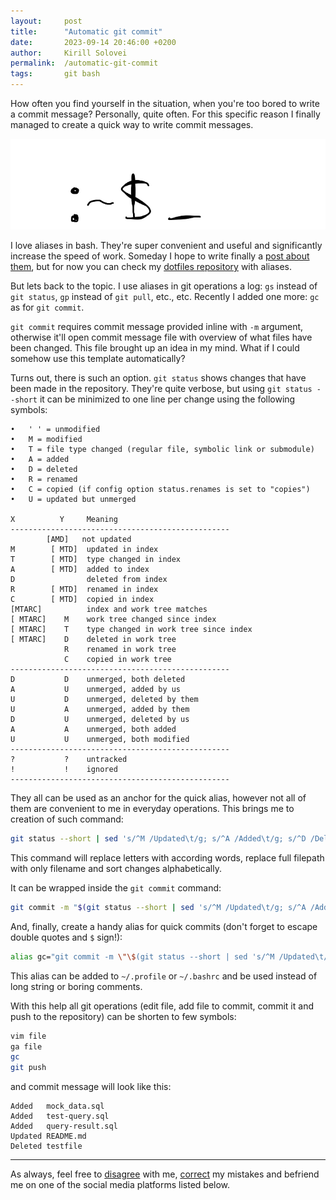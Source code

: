 ```yaml
---
layout:     post
title:      "Automatic git commit"
date:       2023-09-14 20:46:00 +0200
author:     Kirill Solovei
permalink:  /automatic-git-commit
tags:       git bash
---
```

How often you find yourself in the situation, when you're too bored to write a
commit message? Personally, quite often. For this specific reason I finally
managed to create a quick way to write commit messages.

<!--more-->

![Bash is cool](../assets/2023-09-14-quick-git-commit.webp)

I love aliases in bash. They're super convenient and useful and significantly
increase the speed of work. Someday I hope to write finally a
[post about them](https://notes.hatedabamboo.me/bash-aliases), but for now you can check my
[dotfiles repository](https://github.com/hatedabamboo/dotfiles) with aliases.

But lets back to the topic. I use aliases in git operations a log: `gs` instead
of `git status`, `gp` instead of `git pull`, etc., etc. Recently I added one
more: `gc` as for `git commit`.

`git commit` requires commit message provided inline with `-m` argument,
otherwise it'll open commit message file with overview of what files have been
changed. This file brought up an idea in my mind. What if I could somehow use
this template automatically?

Turns out, there is such an option. `git status` shows changes that have been
made in the repository. They're quite verbose, but using `git status --short`
it can be minimized to one line per change using the following symbols:

```text
•   ' ' = unmodified
•   M = modified
•   T = file type changed (regular file, symbolic link or submodule)
•   A = added
•   D = deleted
•   R = renamed
•   C = copied (if config option status.renames is set to "copies")
•   U = updated but unmerged

X          Y     Meaning
-------------------------------------------------
        [AMD]   not updated
M        [ MTD]  updated in index
T        [ MTD]  type changed in index
A        [ MTD]  added to index
D                deleted from index
R        [ MTD]  renamed in index
C        [ MTD]  copied in index
[MTARC]          index and work tree matches
[ MTARC]    M    work tree changed since index
[ MTARC]    T    type changed in work tree since index
[ MTARC]    D    deleted in work tree
            R    renamed in work tree
            C    copied in work tree
-------------------------------------------------
D           D    unmerged, both deleted
A           U    unmerged, added by us
U           D    unmerged, deleted by them
U           A    unmerged, added by them
D           U    unmerged, deleted by us
A           A    unmerged, both added
U           U    unmerged, both modified
-------------------------------------------------
?           ?    untracked
!           !    ignored
-------------------------------------------------
```

They all can be used as an anchor for the quick alias, however not all of them
are convenient to me in everyday operations. This brings me to creation of such
command:

```bash
git status --short | sed 's/^M /Updated\t/g; s/^A /Added\t/g; s/^D /Deleted\t/g; s/ .*\// /g' | sort
```

This command will replace letters with according words, replace full filepath
with only filename and sort changes alphabetically.

It can be wrapped inside the `git commit` command:

```bash
git commit -m "$(git status --short | sed 's/^M /Updated\t/g; s/^A /Added\t/g; s/^D /Deleted\t/g; s/ .*\// /g' | sort)"
```

And, finally, create a handy alias for quick commits (don't forget to escape
double quotes and `$` sign!):

```bash
alias gc="git commit -m \"\$(git status --short | sed 's/^M /Updated\t/g; s/^A /Added\t/g; s/^D /Deleted\t/g; s/ .*\// /g' | sort)\""
```

This alias can be added to `~/.profile` or `~/.bashrc` and be used instead of
long string or boring comments.

With this help all git operations (edit file, add file to commit, commit
it and push to the repository) can be shorten to few symbols:

```bash
vim file
ga file
gc
git push
```

and commit message will look like this:

```text
Added   mock_data.sql
Added   test-query.sql
Added   query-result.sql
Updated README.md
Deleted testfile
```

---

As always, feel free to
[disagree](https://github.com/hatedabamboo/notes.hatedabamboo.me/issues) with
me, [correct](https://github.com/hatedabamboo/notes.hatedabamboo.me/pulls) my
mistakes and befriend me on one of the social media platforms listed below.
